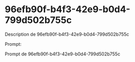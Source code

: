# 96efb90f-b4f3-42e9-b0d4-799d502b755c

Description de 96efb90f-b4f3-42e9-b0d4-799d502b755c

Prompt:

Prompt de 96efb90f-b4f3-42e9-b0d4-799d502b755c
